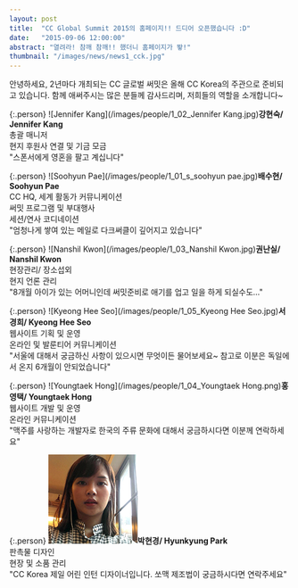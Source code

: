 ```yaml
---
layout: post
title:  "CC Global Summit 2015의 홈페이지!! 드디어 오픈했습니다 :D"
date:   "2015-09-06 12:00:00"
abstract: "열려라! 참깨 참깨!! 했더니 홈페이지가 뙇!"
thumbnail: "/images/news/news1_cck.jpg"
---
```


안녕하세요, 2년마다 개최되는 CC 글로벌 써밋은 올해 CC Korea의 주관으로 준비되고 있습니다. 함께 애써주시는 많은 분들께 감사드리며, 저희들의 역할을 소개합니다~

{:.person}
![Jennifer Kang](/images/people/1_02_Jennifer Kang.jpg)**강현숙/ Jennifer Kang**<br>
총괄 매니저<br>
현지 후원사 연결 및 기금 모금<br>
"스폰서에게 영혼을 팔고 계십니다" <br>

{:.person}
![Soohyun Pae](/images/people/1_01_s_soohyun pae.jpg)**배수현/ Soohyun Pae**<br> 
CC HQ, 세계 활동가 커뮤니케이션<br>
써밋 프로그램 및 부대행사<br>
세션/연사 코디네이션 <br>
"엄청나게 쌓여 있는 메일로 다크써클이 깊어지고 있습니다" <br>
 
{:.person}
![Nanshil Kwon](/images/people/1_03_Nanshil Kwon.jpg)**권난실/ Nanshil Kwon**<br>
현장관리/ 장소섭외<br>
현지 언론 관리 <br>
"8개월 아이가 있는 어머니인데 써밋준비로 애기를 업고 일을 하게 되실수도..." <br>

{:.person}
![Kyeong Hee Seo](/images/people/1_05_Kyeong Hee Seo.jpg)**서경희/ Kyeong Hee Seo**<br>
웹사이트 기획 및 운영<br>
온라인 및 발룬티어 커뮤니케이션 <br>
"서울에 대해서 궁금하신 사항이 있으시면 무엇이든 물어보세요~  참고로 이분은 독일에서 온지 6개월이 안되었습니다" <br>

{:.person}
![Youngtaek Hong](/images/people/1_04_Youngtaek Hong.png)**홍영택/ Youngtaek Hong**<br>
웹사이트 개발 및 운영<br>
온라인 커뮤니케이션 <br>
"맥주를 사랑하는 개발자로 한국의 주류 문화에 대해서 궁금하시다면 이분께 연락하세요"<br>

{:.person}
![Hyunkyung Park](/images/people/1_06_Hyunkyung%20Park.jpg)**박현경/ Hyunkyung Park**<br>
판촉물 디자인<br>
현장 및 소품 관리 <br>
"CC Korea 제일 어린 인턴 디자이너입니다. 쏘맥 제조법이 궁금하시다면 연락주세요" <br>
